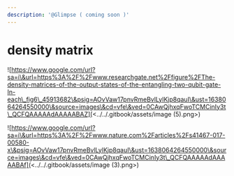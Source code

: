 ```yaml
---
description: '@Glimpse ( coming soon )'
---
```


# density matrix

![https://www.google.com/url?sa=i\&url=https%3A%2F%2Fwww.researchgate.net%2Ffigure%2FThe-density-matrices-of-the-output-states-of-the-entangling-two-qubit-gate-In-each\_fig6\_45913682\&psig=AOvVaw17pnvRmeBvlLylKjp8qauI\&ust=1638064264550000\&source=images\&cd=vfe\&ved=0CAwQjhxqFwoTCMCinIy3t\_QCFQAAAAAdAAAAABAZ](<../../.gitbook/assets/image (5).png>)

![https://www.google.com/url?sa=i\&url=https%3A%2F%2Fwww.nature.com%2Farticles%2Fs41467-017-00580-x\&psig=AOvVaw17pnvRmeBvlLylKjp8qauI\&ust=1638064264550000\&source=images\&cd=vfe\&ved=0CAwQjhxqFwoTCMCinIy3t\_QCFQAAAAAdAAAAABAf](<../../.gitbook/assets/image (3).png>)
